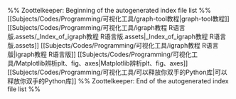 %% Zoottelkeeper: Beginning of the autogenerated index file list  %%
 [[Subjects/Codes/Programming/可视化工具/graph-tool教程|graph-tool教程]]
 [[Subjects/Codes/Programming/可视化工具/igraph教程 R语言版.assets/_Index_of_igraph教程 R语言版.assets|_Index_of_igraph教程 R语言版.assets]]
 [[Subjects/Codes/Programming/可视化工具/igraph教程 R语言版|igraph教程 R语言版]]
 [[Subjects/Codes/Programming/可视化工具/Matplotlib辨析plt、fig、axes|Matplotlib辨析plt、fig、axes]]
 [[Subjects/Codes/Programming/可视化工具/可以释放你双手的Python库|可以释放你双手的Python库]]
%% Zoottelkeeper: End of the autogenerated index file list  %%
